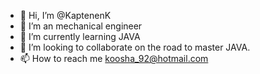 - 👋 Hi, I’m @KaptenenK
- 👀 I’m an mechanical engineer
- 🌱 I’m currently learning JAVA
- 💞️ I’m looking to collaborate on the road to master JAVA.
- 📫 How to reach me koosha_92@hotmail.com

<!---
KaptenenK/KaptenenK is a ✨ special ✨ repository because its `README.md` (this file) appears on your GitHub profile.
You can click the Preview link to take a look at your changes.
--->
